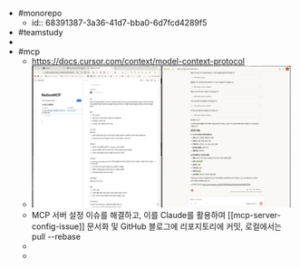 - #monorepo
	- id:: 68391387-3a36-41d7-bba0-6d7fcd4289f5
- #teamstudy
-
- #mcp
	- https://docs.cursor.com/context/model-context-protocol
	- ![image.png](../assets/image_1748594832458_0.png)
	- MCP 서버 설정 이슈를 해결하고, 이를 Claude를 활용하여 [[mcp-server-config-issue]] 문서화 및 GitHub 블로그에 리포지토리에 커밋, 로컬에서는 pull --rebase
	-
	-